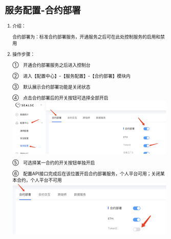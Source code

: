 # 服务配置-合约部署
1. 介绍： 

    合约部署为：标准合约部署服务，开通服务之后可在此处控制服务的启用和禁用
    
2. 操作步骤：  

   ①　开通合约部署服务之后进入控制台

   ②　进入【配置中心】-【服务配置】-【合约部署】模块内

   ③　默认展示合约部署功能是关闭状态

   ④　点击合约部署后的开关按钮可选择全部开启
   ![alt text](img/deploy_1.png)

   ⑤　可选择某一合约的开关按钮单独开启
   
   ⑥　配置API接口完成后在该位置开启合约部署服务，个人平台可用；关闭某本合约，个人平台不可用
   ![alt text](img/deploy_2.png)



